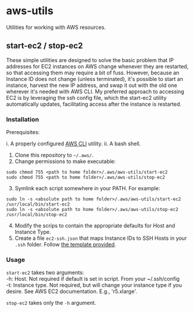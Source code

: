 # aws-utils
Utilities for working with AWS resources.

## start-ec2 / stop-ec2

These simple utilities are designed to solve the basic problem that IP addresses for EC2 instances on AWS change whenever they are restarted, so that accessing them may require a bit of fuss. However, because an Instance ID does not change (unless terminated), it's possible to start an instance, harvest the new IP address, and swap it out with the old one wherever it's needed with AWS CLI. My preferred approach to accessing EC2 is by leveraging the ssh config file, which the start-ec2 utility automatically updates, facilitating access after the instance is restarted. 

### Installation 

Prerequisites: 

i. A properly configured [AWS CLI](https://aws.amazon.com/cli/) utility. 
ii. A bash shell.

1. Clone this repository to `~/.aws/`. 
2. Change permissions to make executable:
```
sudo chmod 755 <path to home folder>/.aws/aws-utils/start-ec2
sudo chmod 755 <path to home folder>/.aws/aws-utils/stop-ec2
```
3. Symlink each script somewhere in your PATH. For example: 
```
sudo ln -s <absolute path to home folder>/.aws/aws-utils/start-ec2 /usr/local/bin/start-ec2
sudo ln -s <absolute path to home folder>/.aws/aws-utils/stop-ec2 /usr/local/bin/stop-ec2
```
4. Modify the scrips to contain the appropriate defaults for Host and Instance Type. 
5. Create a file `ec2-ssh.json` that maps Instance IDs to SSH Hosts in your `.ssh` folder. Follow [the template provided](https://github.com/tfarkas86/aws-utils/blob/main/ec2-ssh.json). 
### Usage
`start-ec2` takes two arguments:  
  -h: Host. Not required if default is set in script. From your ~/.ssh/config  
  -t: Instance type. Not required, but will change your instance type if you desire. See AWS EC2 documentation. E.g., 'r5.xlarge'.
  
 `stop-ec2` takes only the `-h` argument. 
